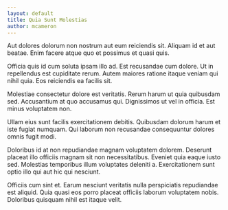 ```yaml
---
layout: default
title: Quia Sunt Molestias
author: mcameron
---
```


Aut dolores dolorum non nostrum aut eum reiciendis sit. Aliquam id et aut beatae. Enim facere atque quo et possimus et quasi quis.

Officia quis id cum soluta ipsam illo ad. Est recusandae cum dolore. Ut in repellendus est cupiditate rerum. Autem maiores ratione itaque veniam qui nihil quia. Eos reiciendis ea facilis sit.

Molestiae consectetur dolore est veritatis. Rerum harum ut quia quibusdam sed. Accusantium at quo accusamus qui. Dignissimos ut vel in officia. Est minus voluptatem non.

Ullam eius sunt facilis exercitationem debitis. Quibusdam dolorum harum et iste fugiat numquam. Qui laborum non recusandae consequuntur dolores omnis fugit modi.

Doloribus id at non repudiandae magnam voluptatem dolorem. Deserunt placeat illo officiis magnam sit non necessitatibus. Eveniet quia eaque iusto sed. Molestias temporibus illum voluptates deleniti a. Exercitationem sunt optio illo qui aut hic qui nesciunt.

Officiis cum sint et. Earum nesciunt veritatis nulla perspiciatis repudiandae est aliquid. Quia quasi eos porro placeat officiis laborum voluptatem nobis. Doloribus quisquam nihil est itaque velit.
